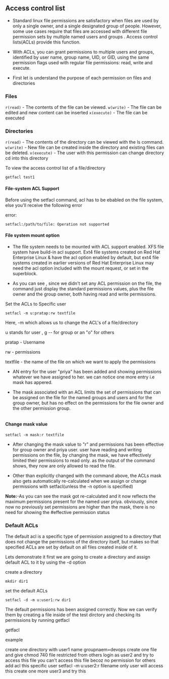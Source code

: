 ## Access control list

- Standard linux file permissions are satisfactory when files are used by only a single owner, and a single designated group of people. However, some use cases require that files are accessed with different file permission sets by multiple named users and groups . Access control lists(ACLs) provide this function.

- With ACLs, you can grant permissions to multiple users and groups, identified by user name, group name, UID, or GID, using the same permission flags used with regular file permissions: read, write and execute.

- First let is understand the purpose of each permission on files and directories

### Files
`r(read)` - The contents of the file can be viewed.
`w(write)` - The file can be edited and new content can be inserted
`x(execute)` - The file can be executed

### Directories

`r(read)` - The contents of the directory can be viewed with the ls command.`
w(write)` - New file can be created inside the directory and existing files can be deleted.
`x(execute)` - The user with this permission can change directory cd into this directory

To view the access control list of a file/directory
```
getfacl test1
```

#### File-system ACL Support
Before using the setfacl command, acl has to be ebabled on the file system, else you'll receive the following error

error:
```
setfacl:/path/to/file: Operation not supported
```

#### File system mount option
- The file system needs to be mounted with ACL support enabled. XFS file system have build-in acl support. Ext4 file systems created on Red Hat Enterprise Linux & have the acl option enabled by default, but ext4 file systems created in earlier versions of Red Hat Enterprise Linux may need the acl option included with the mount request, or set in the superblock.


- As you can see , since we didn't set any ACL permission on the file, the command just display the standard permissions values, plus the file owner and the group owner, both having read and write permissions.

Set the ACLs to Specific user

```
setfacl -m u:pratap:rw textfile
```
Here, -m which allows us to change the ACL's of a file/directory

u stands for user , g -- for group or an "o" for others

pratap - Username

rw - permissions

textfile - the name of the file on which we want to apply the permissions

- AN entry for the user "priya" has been added and showing permissions whatever we have assigned  to her. we can notice one more entry i.e mask has appered.
- The mask associated with an ACL limits the set of permissions that can be assigned on the file for the named groups and users and for the group owner, but has no effect on the permissions for the file owner and the other permission group.

  ```
  ```

 #### Change mask value
  ```
  setfacl -m mask:r textfile
  ```

- After changing the mask value to "r" and permissions has been effective for group owner and priya user. user have reading and writing permissions on the file, by changing the mask, we have effectively limited their permissions to read only. as the output of the command shows, they now are only allowed to read the file.


- Other than explicitly changed with the command above, the ACLs mask also gets automatically re-calculated when we assign or change permissions with setfacl(unless the -n option is specified)


**Note:**-As you can see the mask got re-calculated and it now reflects the maximum permissions present for the named user priya. obviously, since now no previously set permissions are higher than the mask, there is no need for showing the #effective permission status

### Default ACLs

The default acl is a specific type of permission assigned to a directory  that does not change the permissions of the directory itself, but makes so that specified ACLs are set by default on all files created inside of it.

Lets demonstrate it first we are going to create a directory and assign default ACL to it by using the -d option

create a directory
```
mkdir dir1
```
set the default ACLs
```
setfacl -d -m u:user1:rw dir1
```
The default permissions has been assigned correctly. Now we can verify them by creating a file inside of the test dirctory and checking its permissions by running getfacl

getfacl <filename>



example

create one directory with user1 name groupnaem=devops
create one file and give chmod 740 file
restricted from others
login as user2 and try to access this file you can't access this file becoz no permission for others
add acl this specific user
setfacl -m u:user2:r filename
only user will access this 
create one more user3 and try this
